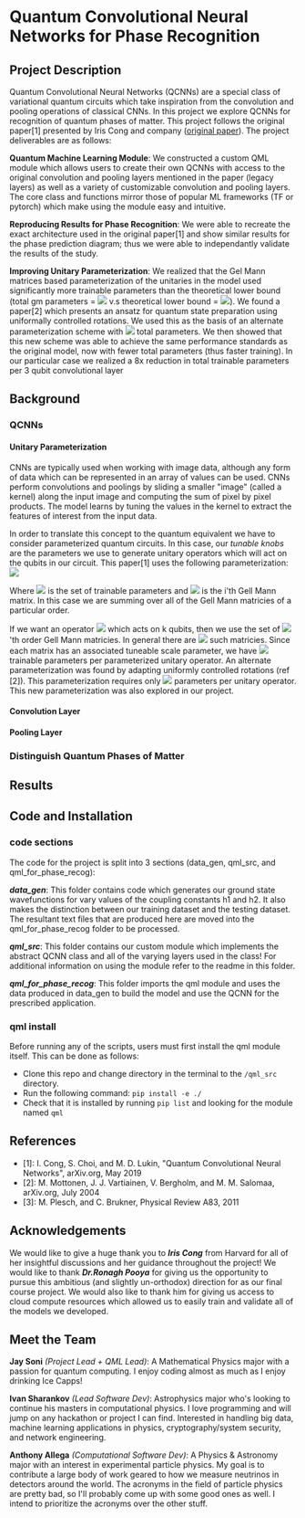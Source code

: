# Quantum Convolutional Neural Networks for Phase Recognition
## Project Description 
Quantum Convolutional Neural Networks (QCNNs) are a special class of variational quantum circuits which take inspiration from the convolution and pooling operations of classical CNNs. In this project we explore QCNNs for recognition of quantum phases of matter. This project follows the original paper[1] presented by Iris Cong and company ([original paper](https://arxiv.org/pdf/1810.03787.pdf)). The project deliverables are as follows: 

**Quantum Machine Learning Module**: We constructed a custom QML module which allows users to create their own QCNNs with access to the original convolution and pooling layers mentioned in the paper (legacy layers) as well as a variety of customizable convolution and pooling layers. The core class and functions mirror those of popular ML frameworks (TF or pytorch) which make using the module easy and intuitive. 

**Reproducing Results for Phase Recognition**: We were able to recreate the exact architecture used in the original paper[1] and show similar results for the phase prediction diagram; thus we were able to independantly validate the results of the study. 

**Improving Unitary Parameterization**: We realized that the Gel Mann matrices based parameterization of the unitaries in the model used significantly more trainable parameters than the theoretical lower bound (total gm parameters = <img src="https://render.githubusercontent.com/render/math?math=2^{2n}-1"> v.s theoretical lower bound = <img src="https://render.githubusercontent.com/render/math?math=2^{n %2B 1}-2">). We found a paper[2] which presents an ansatz for quantum state preparation using uniformally controlled rotations. We used this as the basis of an alternate parameterization scheme with <img src="https://render.githubusercontent.com/render/math?math=2^{n %2B 2}-5"> total parameters. We then showed that this new scheme was able to achieve the same performance standards as the original model, now with fewer total parameters (thus faster training). In our particular case we realized a 8x reduction in total trainable parameters per 3 qubit convolutional layer

## Background 
### QCNNs 
#### Unitary Parameterization
CNNs are typically used when working with image data, although any form of data which can be represented in an array of values can be used. CNNs perform convolutions and poolings by sliding a smaller "image" (called a kernel) along the input image and computing the sum of pixel by pixel products. The model learns by tuning the values in the kernel to extract the features of interest from the input data. 

In order to translate this concept to the quantum equivalent we have to consider parameterized quantum circuits. In this case, our *tunable knobs* are the parameters we use to generate unitary operators which will act on the qubits in our circuit. This paper[1] uses the following parameterization: <img src="https://render.githubusercontent.com/render/math?math=\hat{U}(\vec{\theta})=e^{\sum_{i}^{N}(\theta_{i}\Lambda_{i})}">

Where <img src="https://render.githubusercontent.com/render/math?math=\vec{\theta}"> is the set of trainable parameters and <img src="https://render.githubusercontent.com/render/math?math=\Lambda_{i}"> is the i'th Gell Mann matrix. In this case we are summing over all of the Gell Mann matricies of a particular order. 

If we want an operator <img src="https://render.githubusercontent.com/render/math?math=\hat{U}"> which acts on k qubits, then we use the set of <img src="https://render.githubusercontent.com/render/math?math=2^{k}">'th order Gell Mann matricies. In general there are <img src="https://render.githubusercontent.com/render/math?math=(2^{k})^{2}-1"> such matricies. Since each matrix has an associated tuneable scale parameter, we have <img src="https://render.githubusercontent.com/render/math?math=(2^{k})^{2}-1"> trainable parameters per parameterized unitary operator. An alternate parameterization was found by adapting uniformly controlled rotations (ref [2]). This parameterization requires only <img src="https://render.githubusercontent.com/render/math?math=2^{k %2B 2}-5"> parameters per unitary operator. This new parameterization was also explored in our project. 

#### Convolution Layer


#### Pooling Layer


### Distinguish Quantum Phases of Matter 


## Results 


## Code and Installation
### code sections 
The code for the project is split into 3 sections (data_gen, qml_src, and qml_for_phase_recog): 

_**data_gen**_: This folder contains code which generates our ground state wavefunctions for vary values of the coupling constants h1 and h2. It also makes the distinction between our training dataset and the testing dataset. The resultant text files that are produced here are moved into the qml_for_phase_recog folder to be processed. 

_**qml_src**_: This folder contains our custom module which implements the abstract QCNN class and all of the varying layers used in the class! For additional information on using the module refer to the readme in this folder.

_**qml_for_phase_recog**_: This folder imports the qml module and uses the data produced in data_gen to build the model and use the QCNN for the prescribed application.

### qml install
Before running any of the scripts, users must first install the qml module itself. This can be done as follows: 
* Clone this repo and change directory in the terminal to the `/qml_src` directory.
* Run the following command: `pip install -e ./` 
* Check that it is installed by running `pip list` and looking for the module named `qml`

## References
* [1]: I. Cong, S. Choi, and M. D. Lukin, "Quantum Convolutional Neural Networks", arXiv.org, May 2019 
* [2]: M. Mottonen, J. J. Vartiainen, V. Bergholm, and M. M. Salomaa, arXiv.org, July 2004
* [3]: M. Plesch, and C. Brukner, Physical Review A83, 2011 

## Acknowledgements
We would like to give a huge thank you to _**Iris Cong**_ from Harvard for all of her insightful discussions and her guidance throughout the project! We would like to thank _**Dr.Ronagh Pooya**_ for giving us the opportunity to pursue this ambitious (and slightly un-orthodox) direction for as our final course project. We would also like to thank him for giving us access to cloud compute resources which allowed us to easily train and validate all of the models we developed. 

## Meet the Team
**Jay Soni** *(Project Lead + QML Lead)*: A Mathematical Physics major with a passion for quantum computing. I enjoy coding almost as much as I enjoy drinking Ice Capps! 

**Ivan Sharankov** *(Lead Software Dev)*: Astrophysics major who's looking to continue his masters in computational physics. I love programming and will jump on any hackathon or project I can find. Interested in handling big data, machine learning applications in physics, cryptography/system security, and network engineering.

**Anthony Allega** *(Computational Software Dev)*: A Physics & Astronomy major with an interest in experimental particle physics. My goal is to contribute a large body of work geared to how we measure neutrinos in detectors around the world. The acronyms in the field of particle physics are pretty bad, so I'll probably come up with some good ones as well. I intend to prioritize the acronyms over the other stuff.

